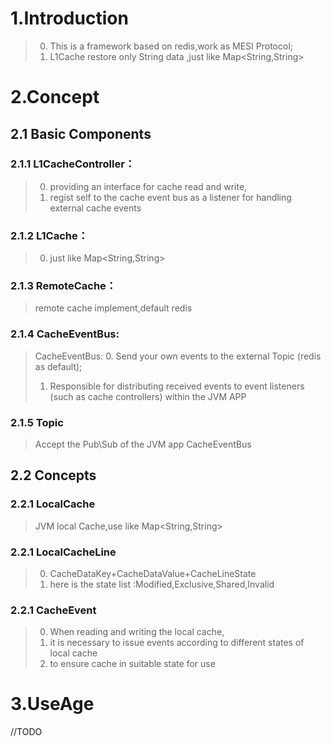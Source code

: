 # 1.Introduction
> 0. This is a framework based on redis,work as MESI Protocol;
> 1. L1Cache restore only String data ,just like Map<String,String>

# 2.Concept

## 2.1 Basic Components

### 2.1.1 L1CacheController：
 > 0. providing an interface for cache read and write, 
 > 1. regist self to the cache event bus as a listener for handling external cache events
 
### 2.1.2 L1Cache：
> 0. just like Map<String,String>

### 2.1.3 RemoteCache：
> remote cache implement,default redis

### 2.1.4 CacheEventBus: 
> CacheEventBus:
> 0. Send your own events to the external Topic (redis as default);
> 1. Responsible for distributing received events to event listeners (such as cache controllers) within the JVM APP

### 2.1.5 Topic
> Accept the Pub\Sub of the JVM app CacheEventBus

## 2.2 Concepts

### 2.2.1 LocalCache
>  JVM local Cache,use like Map<String,String>

### 2.2.1 LocalCacheLine
> 0. CacheDataKey+CacheDataValue+CacheLineState
> 1. here is the state list :Modified,Exclusive,Shared,Invalid

### 2.2.1 CacheEvent
> 0. When reading and writing the local cache, 
> 1. it is necessary to issue events according to different states of local cache
> 2. to ensure cache in suitable state for use

# 3.UseAge

//TODO
